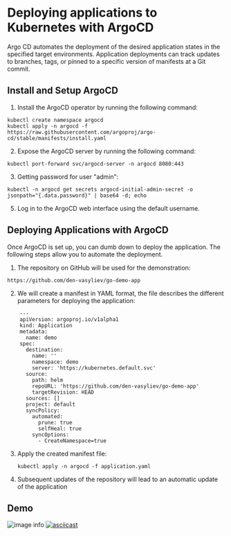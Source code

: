 # Deploying applications to Kubernetes with ArgoCD

Argo CD automates the deployment of the desired application states in the specified target environments. Application deployments can track updates to branches, tags, or pinned to a specific version of manifests at a Git commit.

## Install and Setup ArgoCD

1. Install the ArgoCD operator by running the following command:

```
kubectl create namespace argocd
kubectl apply -n argocd -f https://raw.githubusercontent.com/argoproj/argo-cd/stable/manifests/install.yaml
```

2. Expose the ArgoCD server by running the following command:

```kubectl port-forward svc/argocd-server -n argocd 8080:443```

3. Getting password for user "admin": 

```kubectl -n argocd get secrets argocd-initial-admin-secret -o jsonpath="{.data.password}" | base64 -d; echo```

5. Log in to the ArgoCD web interface using the default username.

## Deploying Applications with ArgoCD

Once ArgoCD is set up, you can dumb down to deploy the application. The following steps allow you to automate the deployment.

1. The repository on GitHub will be used for the demonstration: 

```https://github.com/den-vasyliev/go-demo-app```

2. We will create a manifest in YAML format, the file describes the different parameters for deploying the application: 

```
    ---
    apiVersion: argoproj.io/v1alpha1
    kind: Application
    metadata:
      name: demo
    spec:
      destination:
        name: ''
        namespace: demo
        server: 'https://kubernetes.default.svc'
      source:
        path: helm
        repoURL: 'https://github.com/den-vasyliev/go-demo-app'
        targetRevision: HEAD
      sources: []
      project: default
      syncPolicy:
        automated:
          prune: true
          selfHeal: true
        syncOptions:
          - CreateNamespace=true
```

3. Apply the created manifest file:

    ```kubectl apply -n argocd -f application.yaml```

5. Subsequent updates of the repository will lead to an automatic update of the application

## Demo
![image info](argoCD-demoApp.png)
[![asciicast](https://asciinema.org/a/584474.svg)](https://asciinema.org/a/584474)
